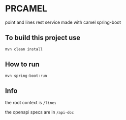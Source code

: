 # PRCAMEL

point and lines rest service made with camel spring-boot

## To build this project use

    mvn clean install

## How to run



    mvn spring-boot:run

## Info

the root context is `/lines`

the openapi specs are in `/api-doc`
